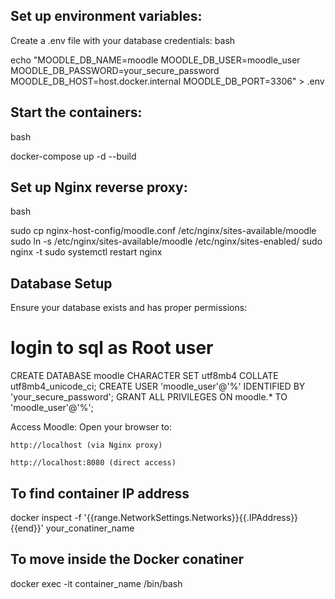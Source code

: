 ## Set up environment variables:
Create a .env file with your database credentials:
bash

echo "MOODLE_DB_NAME=moodle
MOODLE_DB_USER=moodle_user
MOODLE_DB_PASSWORD=your_secure_password
MOODLE_DB_HOST=host.docker.internal
MOODLE_DB_PORT=3306" > .env

## Start the containers:
bash

docker-compose up -d --build

## Set up Nginx reverse proxy:
bash

sudo cp nginx-host-config/moodle.conf /etc/nginx/sites-available/moodle
sudo ln -s /etc/nginx/sites-available/moodle /etc/nginx/sites-enabled/
sudo nginx -t
sudo systemctl restart nginx



## Database Setup

Ensure your database exists and has proper permissions:
# login to sql as Root user 

CREATE DATABASE moodle CHARACTER SET utf8mb4 COLLATE utf8mb4_unicode_ci;
CREATE USER 'moodle_user'@'%' IDENTIFIED BY 'your_secure_password';
GRANT ALL PRIVILEGES ON moodle.* TO 'moodle_user'@'%';


Access Moodle:
Open your browser to:

    http://localhost (via Nginx proxy)

    http://localhost:8080 (direct access)


## To find container IP address

docker inspect -f '{{range.NetworkSettings.Networks}}{{.IPAddress}}{{end}}' your_conatiner_name


## To move inside the Docker conatiner

docker exec -it container_name  /bin/bash